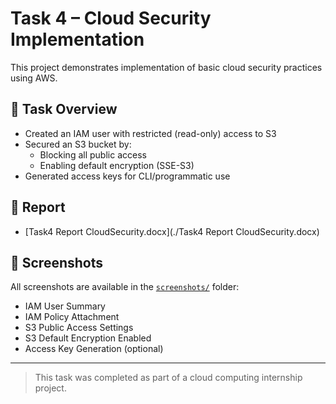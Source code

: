 # Task 4 – Cloud Security Implementation

This project demonstrates implementation of basic cloud security practices using AWS.

## 🔐 Task Overview
- Created an IAM user with restricted (read-only) access to S3
- Secured an S3 bucket by:
  - Blocking all public access
  - Enabling default encryption (SSE-S3)
- Generated access keys for CLI/programmatic use

## 📄 Report
- [Task4 Report CloudSecurity.docx](./Task4 Report CloudSecurity.docx)

## 📸 Screenshots
All screenshots are available in the [`screenshots/`](./screenshots) folder:
- IAM User Summary
- IAM Policy Attachment
- S3 Public Access Settings
- S3 Default Encryption Enabled
- Access Key Generation (optional)

---

> This task was completed as part of a cloud computing internship project.
